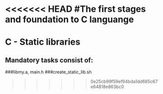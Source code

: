 <<<<<<< HEAD
#The first stages and foundation to C languange
=======
# C - Static libraries
## Mandatory tasks consist of:
###libmy.a, main.h
###create_static_lib.sh
>>>>>>> 0e25cb99f59ef94bda1dd685c67e64818e863bc0
